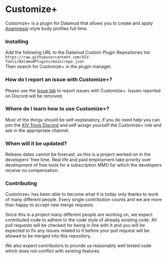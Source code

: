 # Customize+
Customize+ is a plugin for Dalamud that allows you to create and apply [Anamnesis](https://github.com/imchillin/Anamnesis)-style body profiles full time.

### Installing
Add the following URL to the Dalamud Custom Plugin Repositories list:  
`https://raw.githubusercontent.com/XIV-Tools/DalamudPlugins/main/repo.json`  
Then search for Customize+ in the plugin manager.

### How do I report an issue with Customize+?
Please use the [Issue tab](https://github.com/XIV-Tools/CustomizePlus/issues) to report issues with Customize+. Issues reported on Discord will be removed.

### Where do I learn how to use Customize+?
Most of the things should be self-explanatory, if you do need help you can join the [XIV Tools Discord](https://discord.gg/xivtools) and self assign yourself the Customize+ role and ask in the appropriate channel.

### When will it be updated?
Release dates cannot be forecast, as this is a project worked on in the developers' free time. Real life and paid employment take priority over development of free tools for a subscription MMO for which the developers receive no compensation.

### Contributing
Customize+ has been able to become what it is today only thanks to work of many different people. Every single contribution counts and we are more than happy to accept new merge requests.

Since this is a project many different people are working on, we expect contributed code to adhere to the code style of already existing code. All pull requests will be checked for being in line with it and you will be expected to fix any issues related to it before your pull request will be allowed to be merged into this repository.

We also expect contributors to provide us reasonably well tested code which does not conflict with existing features.